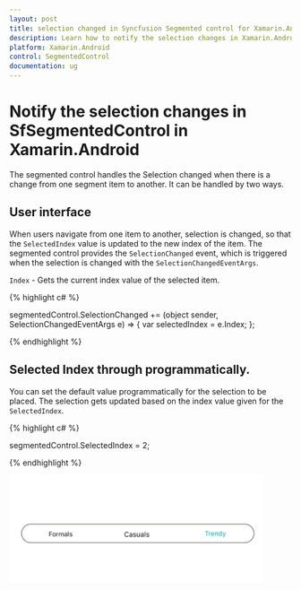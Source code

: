 ```yaml
---
layout: post
title: selection changed in Syncfusion Segmented control for Xamarin.Android
description: Learn how to notify the selection changes in Xamarin.Android SegmentedControl (SfSegmentedControl).
platform: Xamarin.Android
control: SegmentedControl
documentation: ug
---
```


# Notify the selection changes in SfSegmentedControl in Xamarin.Android

The segmented control handles the Selection changed when there is a change from one segment item to another. It can be handled by two ways.

## User interface

When users navigate from one item to another, selection is changed, so that the `SelectedIndex` value is updated to the new index of the item. The segmented control provides the `SelectionChanged` event, which is triggered when the selection is changed with the `SelectionChangedEventArgs`.

`Index` - Gets the current index value of the selected item.

{% highlight c# %}

segmentedControl.SelectionChanged += (object sender, SelectionChangedEventArgs e) => 
{
    var selectedIndex = e.Index;
};

{% endhighlight %}

## Selected Index through programmatically.

You can set the default value programmatically for the selection to be placed. The selection gets updated based on the index value given for the `SelectedIndex`. 

{% highlight c# %}

segmentedControl.SelectedIndex = 2;

{% endhighlight %}


![Xamarin.Android SfSegmentedControl with selection of second item](images/Selection-changed/selectionchange.png)


